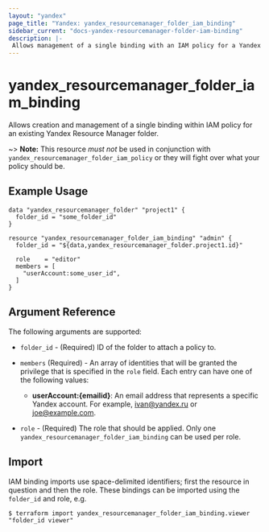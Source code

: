 ```yaml
---
layout: "yandex"
page_title: "Yandex: yandex_resourcemanager_folder_iam_binding"
sidebar_current: "docs-yandex-resourcemanager-folder-iam-binding"
description: |-
 Allows management of a single binding with an IAM policy for a Yandex Resource Manager folder.
---
```


# yandex\_resourcemanager\_folder\_iam\_binding

Allows creation and management of a single binding within IAM policy for
an existing Yandex Resource Manager folder.

~> **Note:** This resource _must not_ be used in conjunction with
   `yandex_resourcemanager_folder_iam_policy` or they will fight over what your policy
   should be.

## Example Usage

```hcl
data "yandex_resourcemanager_folder" "project1" {
  folder_id = "some_folder_id"
}

resource "yandex_resourcemanager_folder_iam_binding" "admin" {
  folder_id = "${data,yandex_resourcemanager_folder.project1.id}"
 
  role    = "editor"
  members = [
    "userAccount:some_user_id",
  ]
}
```

## Argument Reference

The following arguments are supported:

* `folder_id` - (Required) ID of the folder to attach a policy to.

* `members` (Required) - An array of identities that will be granted the privilege that is specified in the `role` field.
  Each entry can have one of the following values:
  * **userAccount:{emailid}**: An email address that represents a specific Yandex account. For example, ivan@yandex.ru or joe@example.com.

* `role` - (Required) The role that should be applied. Only one
    `yandex_resourcemanager_folder_iam_binding` can be used per role.

## Import

IAM binding imports use space-delimited identifiers; first the resource in question and then the role.
These bindings can be imported using the `folder_id` and role, e.g.

```
$ terraform import yandex_resourcemanager_folder_iam_binding.viewer "folder_id viewer"
```
